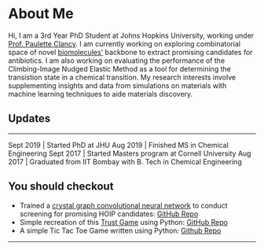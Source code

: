 # About Me

Hi, I am a 3rd Year PhD Student at Johns Hopkins University, working under [Prof. Paulette Clancy](https://clancygroup.wse.jhu.edu/). I am currently working on exploring combinatorial space of novel [biomolecules'](https://pubs.acs.org/doi/abs/10.1021/acschembio.6b00837) backbone to extract promising candidates for antibiotics. I am also working on evaluating the performance of the Climbing-Image Nudged Elastic Method as a tool for determining the transistion state in a chemical transition. My research interests involve supplementing insights and data from simulations on materials with machine learning techniques to aide materials discovery.

## Updates

* * *

Sept 2019 | Started PhD at JHU
Aug 2019 | Finished MS in Chemical Engineering
Sept 2017 | Started Masters program at Cornell University
Aug 2017 | Graduated from IIT Bombay with B. Tech in Chemical Engineering

## You should checkout

* Trained a [crystal graph convolutional neural network](https://arxiv.org/abs/1710.10324) to conduct screening for promising HOIP candidates: [GitHub Repo](https://github.com/sh-divya/cgcnn_hoip)
* Simple recreation of this [Trust Game](https://ncase.me/trust/) using Python: [GitHub Repo](https://github.com/sh-divya/Trust_Game)
* A simple Tic Tac Toe Game written using Python: [Github Repo](https://github.com/sh-divya/Tic_Tac_Toe)

* * *
